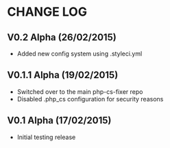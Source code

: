 CHANGE LOG
==========


## V0.2 Alpha (26/02/2015)

* Added new config system using .styleci.yml


## V0.1.1 Alpha (19/02/2015)

* Switched over to the main php-cs-fixer repo
* Disabled .php_cs configuration for security reasons


## V0.1 Alpha (17/02/2015)

* Initial testing release
